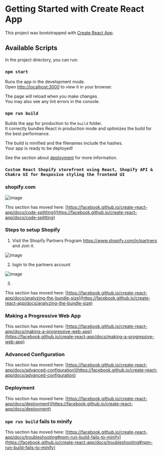 # Getting Started with Create React App

This project was bootstrapped with [Create React App](https://github.com/facebook/create-react-app).

## Available Scripts

In the project directory, you can run:

### `npm start`

Runs the app in the development mode.\
Open [http://localhost:3000](http://localhost:3000) to view it in your browser.

The page will reload when you make changes.\
You may also see any lint errors in the console.

### `npm run build`

Builds the app for production to the `build` folder.\
It correctly bundles React in production mode and optimizes the build for the best performance.

The build is minified and the filenames include the hashes.\
Your app is ready to be deployed!

See the section about [deployment](https://facebook.github.io/create-react-app/docs/deployment) for more information.

### `Custom React Shopify storefront using React, Shopify API & Chakra UI for Respnsive styling the frontend UI `



### shopify.com
![image](https://user-images.githubusercontent.com/4363033/194568328-958d303a-fb48-4189-9e03-ac21b991d527.png)



This section has moved here: [https://facebook.github.io/create-react-app/docs/code-splitting](https://facebook.github.io/create-react-app/docs/code-splitting)

### Steps to setup Shopify
1.  Visit the Shopify Partners Program https://www.shopify.com/in/partners and Join it.

![image](https://user-images.githubusercontent.com/4363033/194598798-670479c8-7bd4-41f5-9d9a-2cd5406447e6.png)

2.  login to the partners account 

![image](https://user-images.githubusercontent.com/4363033/194599498-8c1da36b-55d6-4566-90a0-665764518b15.png)

3.  

This section has moved here: [https://facebook.github.io/create-react-app/docs/analyzing-the-bundle-size](https://facebook.github.io/create-react-app/docs/analyzing-the-bundle-size)

### Making a Progressive Web App

This section has moved here: [https://facebook.github.io/create-react-app/docs/making-a-progressive-web-app](https://facebook.github.io/create-react-app/docs/making-a-progressive-web-app)

### Advanced Configuration

This section has moved here: [https://facebook.github.io/create-react-app/docs/advanced-configuration](https://facebook.github.io/create-react-app/docs/advanced-configuration)

### Deployment

This section has moved here: [https://facebook.github.io/create-react-app/docs/deployment](https://facebook.github.io/create-react-app/docs/deployment)

### `npm run build` fails to minify

This section has moved here: [https://facebook.github.io/create-react-app/docs/troubleshooting#npm-run-build-fails-to-minify](https://facebook.github.io/create-react-app/docs/troubleshooting#npm-run-build-fails-to-minify)
